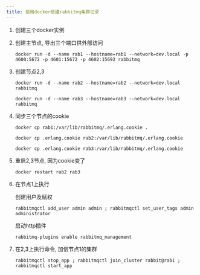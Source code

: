 ```yaml
---
title: 使用docker搭建rabbitmq集群记录
---
```



1. 创建三个docker实例

2. 创建主节点, 导出三个端口供外部访问

    `docker run -d --name rab1 --hostname=rab1 --network=dev.local -p 4600:5672 -p 4601:15672 -p 4602:15692 rabbitmq`

3. 创建节点2,3

    `docker run -d --name rab2 --hostname=rab2 --network=dev.local rabbitmq`

    `docker run -d --name rab3 --hostname=rab3 --network=dev.local rabbitmq`

4. 同步三个节点的cookie

    `docker cp rab1:/var/lib/rabbitmq/.erlang.cookie .`

    `docker cp .erlang.cookie rab2:/var/lib/rabbitmq/.erlang.cookie`

    `docker cp .erlang.cookie rab3:/var/lib/rabbitmq/.erlang.cookie`

5. 重启2,3节点, 因为cookie变了

    `docker restart rab2 rab3`

6. 在节点1上执行

    创建用户及赋权

    `rabbitmqctl add_user admin admin ; rabbitmqctl set_user_tags admin administrator`

    启动http插件
    
    `rabbitmq-plugins enable rabbitmq_management`

7. 在2,3上执行命令, 加信节点1的集群

    `rabbitmqctl stop_app ; rabbitmqctl join_cluster rabbit@rab1 ; rabbitmqctl start_app`    